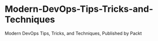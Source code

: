 # Modern-DevOps-Tips-Tricks-and-Techniques
Modern DevOps Tips, Tricks, and Techniques, Published by Packt
